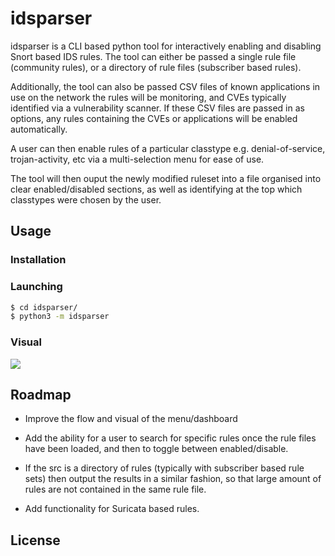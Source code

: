 # idsparser

idsparser is a CLI based python tool for interactively enabling and disabling Snort based IDS rules. The tool can either be passed a single rule file (community rules), or a directory of rule files (subscriber based rules).

Additionally, the tool can also be passed CSV files of known applications in use on the network the rules will be monitoring, and CVEs typically identified via a vulnerability scanner. If these CSV files are passed in as options, any rules containing the CVEs or applications will be enabled automatically.

A user can then enable rules of a particular classtype e.g. denial-of-service, trojan-activity, etc via a multi-selection menu for ease of use.

The tool will then ouput the newly modified ruleset into a file organised into clear enabled/disabled sections, as well as identifying at the top which classtypes were chosen by the user.

## Usage

### Installation

### Launching

```bash
$ cd idsparser/
$ python3 -m idsparser
```

### Visual

![](idsparser.gif)

## Roadmap

* Improve the flow and visual of the menu/dashboard

* Add the ability for a user to search for specific rules once the rule files have been loaded, and then to toggle between enabled/disable.

* If the src is a directory of rules (typically with subscriber based rule sets) then output the results in a similar fashion, so that large amount of rules are not contained in the same rule file.

* Add functionality for Suricata based rules.

## License
